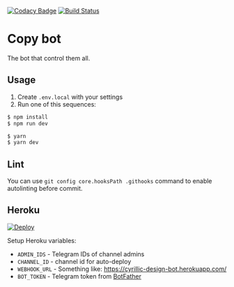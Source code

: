 [![Codacy Badge](https://api.codacy.com/project/badge/Grade/e69578f347274eaaaa858f385dfed285)](https://app.codacy.com/gh/cyrillic-design/copy-bot?utm_source=github.com&utm_medium=referral&utm_content=cyrillic-design/copy-bot&utm_campaign=Badge_Grade_Dashboard)
[![Build Status](https://travis-ci.com/cyrillic-design/copy-bot.svg?branch=master)](https://travis-ci.com/cyrillic-design/copy-bot)

# Copy bot

The bot that control them all.

## Usage

1. Create `.env.local` with your settings
2. Run one of this sequences:

```sh
$ npm install
$ npm run dev
```

```sh
$ yarn
$ yarn dev
```

## Lint

You can use `git config core.hooksPath .githooks` command to enable autolinting before commit.


## Heroku

[![Deploy](https://www.herokucdn.com/deploy/button.svg)](https://heroku.com/deploy)

Setup Heroku variables:
* `ADMIN_IDS` - Telegram IDs of channel admins
* `CHANNEL_ID` - channel id for auto-deploy
* `WEBHOOK_URL` - Something like: https://cyrillic-design-bot.herokuapp.com/
* `BOT_TOKEN` - Telegram token from [BotFather](https://t.me/botfather)
